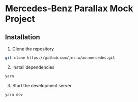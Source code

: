 # Mercedes-Benz Parallax Mock Project

## Installation

1. Clone the repository
```bash
git clone https://github.com/jns-w/ao-mercedes.git
```
2. Install dependencies
```bash
yarn
```
3. Start the development server
```bash
yarn dev
```